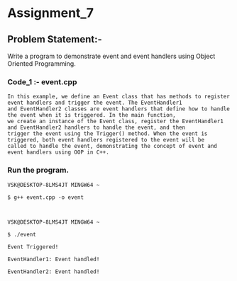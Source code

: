 
# Assignment_7

## Problem Statement:-

Write a program to demonstrate event and event handlers using Object Oriented 
Programming. 

### Code_1 :- event.cpp

	In this example, we define an Event class that has methods to register event handlers and trigger the event. The EventHandler1 
	and EventHandler2 classes are event handlers that define how to handle the event when it is triggered. In the main function, 
	we create an instance of the Event class, register the EventHandler1 and EventHandler2 handlers to handle the event, and then 
	trigger the event using the Trigger() method. When the event is triggered, both event handlers registered to the event will be 
	called to handle the event, demonstrating the concept of event and event handlers using OOP in C++.

### Run the program.

	VSK@DESKTOP-8LMS4JT MINGW64 ~

	$ g++ event.cpp -o event



	VSK@DESKTOP-8LMS4JT MINGW64 ~

	$ ./event

	Event Triggered!

	EventHandler1: Event handled!

	EventHandler2: Event handled!


